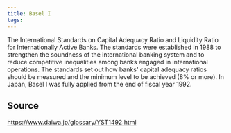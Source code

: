 ```yaml
---
title: Basel I
tags: 
---
```


The International Standards on Capital Adequacy Ratio and Liquidity Ratio for Internationally Active Banks. The standards were established in 1988 to strengthen the soundness of the international banking system and to reduce competitive inequalities among banks engaged in international operations. The standards set out how banks' capital adequacy ratios should be measured and the minimum level to be achieved (8% or more). In Japan, Basel I was fully applied from the end of fiscal year 1992.

## Source
https://www.daiwa.jp/glossary/YST1492.html
